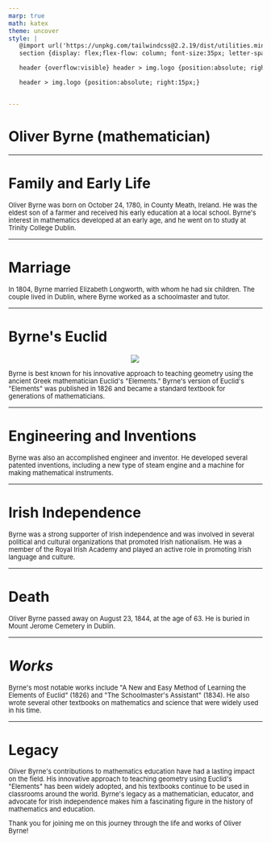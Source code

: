 ```yaml
---
marp: true
math: katex
theme: uncover
style: |
   @import url('https://unpkg.com/tailwindcss@2.2.19/dist/utilities.min.css');
   section {display: flex;flex-flow: column; font-size:35px; letter-spacing:1.4px;}

   header {overflow:visible} header > img.logo {position:absolute; right:15px;}

   header > img.logo {position:absolute; right:15px;}


---
```

<!-- backgroundImage: url('backgrounds/aaabstract (3).png') -->
<!-- _class: lead -->

 # Oliver Byrne (mathematician)

---
<style scoped>p,li {font-size:0.96em}</style>

 # Family and Early Life

Oliver Byrne was born on October 24, 1780, in County Meath, Ireland. He was the eldest son of a farmer and received his early education at a local school. Byrne's interest in mathematics developed at an early age, and he went on to study at Trinity College Dublin.


---
<style scoped>p,li {font-size:0.96em}</style>

 # Marriage

In 1804, Byrne married Elizabeth Longworth, with whom he had six children. The couple lived in Dublin, where Byrne worked as a schoolmaster and tutor.


---
<style scoped>p,li {font-size:0.92em}</style>

 # Byrne's Euclid
<div style="display: flex; flex: 1 1 auto; flex-flow: row; min-height: 0"><div style="display: flex; flex: 1 1 auto; justify-content: center;min-height:0;min-width:0; margin-bottom:0.1em;;margin-right:0.15em">
<img style='object-fit: contain; max-height:100%; max-width:100%; background-color: rgba(0,0,0,0);' src='https://upload.wikimedia.org/wikipedia/commons/thumb/b/b2/First_six_books_of_the_elements_of_Euclid_1847_Byrne.djvu/page7-220px-First_six_books_of_the_elements_of_Euclid_1847_Byrne.djvu.jpg'/>
</div>
</div>


Byrne is best known for his innovative approach to teaching geometry using the ancient Greek mathematician Euclid's "Elements." Byrne's version of Euclid's "Elements" was published in 1826 and became a standard textbook for generations of mathematicians.

---
<style scoped>p,li {font-size:0.96em}</style>

 # Engineering and Inventions

Byrne was also an accomplished engineer and inventor. He developed several patented inventions, including a new type of steam engine and a machine for making mathematical instruments.


---
<style scoped>p,li {font-size:0.96em}</style>

 # **Irish Independence**

Byrne was a strong supporter of Irish independence and was involved in several political and cultural organizations that promoted Irish nationalism. He was a member of the Royal Irish Academy and played an active role in promoting Irish language and culture.


---
<style scoped>p,li {font-size:0.96em}</style>

 # Death


Oliver Byrne passed away on August 23, 1844, at the age of 63. He is buried in Mount Jerome Cemetery in Dublin.

---
<style scoped>p,li {font-size:0.96em}</style>

 # _Works_


Byrne's most notable works include "A New and Easy Method of Learning the Elements of Euclid" (1826) and "The Schoolmaster's Assistant" (1834). He also wrote several other textbooks on mathematics and science that were widely used in his time.

---
<style scoped>p,li {font-size:0.92em}</style>

 # Legacy

Oliver Byrne's contributions to mathematics education have had a lasting impact on the field. His innovative approach to teaching geometry using Euclid's "Elements" has been widely adopted, and his textbooks continue to be used in classrooms around the world. Byrne's legacy as a mathematician, educator, and advocate for Irish independence makes him a fascinating figure in the history of mathematics and education.

Thank you for joining me on this journey through the life and works of Oliver Byrne!
